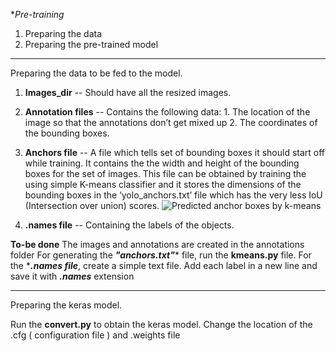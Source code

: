 **Pre-training*

1. Preparing the data
2. Preparing the pre-trained model

-------------------------------------------------------------------------------------------------------------------------------
Preparing the data to be fed to the model.

1. **Images_dir** -- Should have all the resized images.
2. **Annotation files** -- Contains the following data:
        1. The location of the image so that the annotations don’t get mixed up
        2. The coordinates of the bounding boxes.
3. **Anchors file** -- A file which tells set of bounding boxes it should start off while training.
        It contains the the width and height of the bounding boxes for the set of images.
        This file can be obtained by training the using simple K-means classifier and it stores the dimensions of the bounding boxes in the ‘yolo_anchors.txt’ file which has the very less IoU (Intersection over union) scores.
        ![Predicted anchor boxes by k-means](https://miro.medium.com/max/1159/1*8OAPNpqI92FM9S9lWH8AkA.png)
        
4. **.names file** -- Containing the labels of the objects.


**To-be done**
The images and annotations are created in the annotations folder
For generating the ***"anchors.txt"**** file, run the **kmeans.py** file.
For the ****.names file***, create a simple text file. Add each label in a new line and save it with ***.names*** extension

-------------------------------------------------------------------------------------------------------------------------------

Preparing the keras model.

Run the **convert.py** to obtain the keras model. Change the location of the .cfg ( configuration file ) and .weights file





